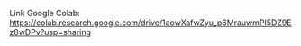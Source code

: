 Link Google Colab: https://colab.research.google.com/drive/1aowXafwZyu_p6MrauwmPI5DZ9Ez8wDPv?usp=sharing
